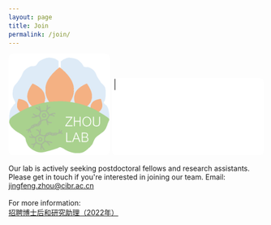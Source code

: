 ```yaml
---
layout: page
title: Join
permalink: /join/
---
```


<p align="center">
  <img width="200" style="border-radius:8px; border:0px solid #6495ED" src="/assets/zhoulab_logo_square.png">
  <img width="300" style="border-radius:8px; border:0px solid #6495ED" src="/assets/welcome_to_join_us.gif">
</p>

Our lab is actively seeking postdoctoral fellows and research assistants. Please get in touch if you're interested in joining our team. Email: [jingfeng.zhou@cibr.ac.cn](mailto:jingfeng.zhou@cibr.ac.cn)<br><br>
For more information:<br>[招聘博士后和研究助理（2022年）](hiring.md)
